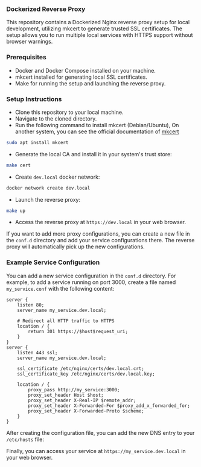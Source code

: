 ### Dockerized Reverse Proxy

This repository contains a Dockerized Nginx reverse proxy setup for local development, utilizing mkcert to generate trusted SSL certificates.
The setup allows you to run multiple local services with HTTPS support without browser warnings.

### Prerequisites
- Docker and Docker Compose installed on your machine.
- mkcert installed for generating local SSL certificates.
- Make for running the setup and launching the reverse proxy.

### Setup Instructions
- Clone this repository to your local machine.
- Navigate to the cloned directory.
- Run the following command to install mkcert (Debian/Ubuntu), On another system, you can see the official documentation of [mkcert](https://github.com/FiloSottile/mkcert)

```bash
sudo apt install mkcert
```

- Generate the local CA and install it in your system's trust store:
```bash
make cert
```

- Create `dev.local` docker network:
```bash
docker network create dev.local
```

- Launch the reverse proxy:
```bash
make up
```

- Access the reverse proxy at `https://dev.local` in your web browser.

If you want to add more proxy configurations, you can create a new file in the `conf.d` directory and add your service configurations there.
The reverse proxy will automatically pick up the new configurations.

### Example Service Configuration
You can add a new service configuration in the `conf.d` directory. For example, to add a service running on port 3000,
create a file named `my_service.conf` with the following content:

```nginx
server {
    listen 80;
    server_name my_service.dev.local;
    
    # Redirect all HTTP traffic to HTTPS
    location / {
        return 301 https://$host$request_uri;
    }
}
server {
    listen 443 ssl;
    server_name my_service.dev.local;

    ssl_certificate /etc/nginx/certs/dev.local.crt;
    ssl_certificate_key /etc/nginx/certs/dev.local.key;

    location / {
        proxy_pass http://my_service:3000;
        proxy_set_header Host $host;
        proxy_set_header X-Real-IP $remote_addr;
        proxy_set_header X-Forwarded-For $proxy_add_x_forwarded_for;
        proxy_set_header X-Forwarded-Proto $scheme;
    }
}
```

After creating the configuration file, you can add the new DNS entry to your `/etc/hosts` file:

Finally, you can access your service at `https://my_service.dev.local` in your web browser.
